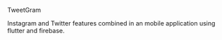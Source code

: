 TweetGram

Instagram and Twitter features combined in an mobile application using flutter and firebase.

